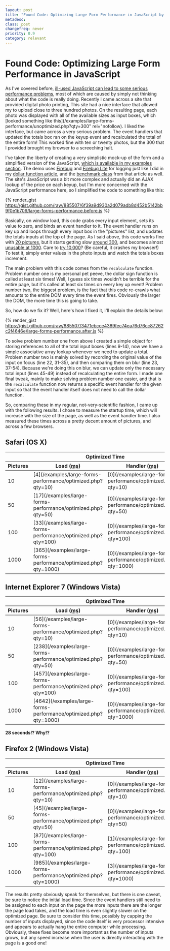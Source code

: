 ```yaml
---
layout: post
title: "Found Code: Optimizing Large Form Performance in JavaScript by Eric DeLabar"
metadesc: 
class: post
changefreq: never
priority: 0.9
category: relevant
---
```

# Found Code: Optimizing Large Form Performance in JavaScript

As I've covered before, [ill-used JavaScript can lead to some serious performance problems](/2008/04/javascript-getelementbyid-performance.html), 
most of which are caused by simply not thinking about what the code is really doing.  Recently I came across a 
site that provided digital photo printing,  This site had a nice interface that allowed my to upload close to 
three hundred photos.  On the resulting page, each photo was displayed with all of the available sizes as input 
boxes, which [looked something like this](/examples/large-forms-performance/unoptimized.php?qty=300" rel="nofollow). 
I liked the interface, but came across a very serious problem.  The event handlers that updated the totals box 
ran on the keyup event and recalculated the total of the entire form!  This worked fine with ten or twenty photos, 
but the 300 that I provided brought my browser to a screeching halt.

I've taken the liberty of creating a very simplistic mock-up of the form and a simplified version of the JavaScript, 
[which is available in my examples section](/examples/large-forms-performance/unoptimized.php?qty=300). 
The demo uses [Firebug](http://www.getfirebug.com/) and 
[Firebug Lite](http://www.getfirebug.com/lite.html) for logging just like I did in my 
[dollar function article](/2008/04/javascript-getelementbyid-performance.html), and the 
[benchmark class](/examples/lib/benchmark.js) from that article as well.  The site's JavaScript was a bit more 
complex and actually did an AJAX lookup of the price on each keyup, but I'm more concerned with 
the JavaScript performance here, so I simplified the code to something like this:

{% render_gist https://gist.github.com/raw/885507/6f39a9d930a2d079adb8d452b5142bb9f0e1b709/large-forms-performance.before.js %}

Basically, on window load, this code grabs every input element, sets its value to zero, and binds an event handler to it. 
The event handler runs on key up and loops through every input box in the "pictures" list, and updates the totals inputs 
at the top of the page.  As I said above, this code works fine with [20 pictures](/examples/large-forms-performance/unoptimized.php?qty=20), 
but it starts getting slow [around 300](/examples/large-forms-performance/unoptimized.php?qty=300), and becomes 
almost [unusable at 1000](/examples/large-forms-performance/unoptimized.php?qty=1000).  Care to 
[try 10,000](/examples/large-forms-performance/unoptimized.php?qty=10000)?  (Be careful, it crashes my browser!)  
To test it, simply enter values in the photo inputs and watch the totals boxes increment.

The main problem with this code comes from the  `recalculate` function.  Problem number one is my personal pet peeve, 
the dollar sign function is called at least six times!  Well, I guess six times wouldn't be terrible for the entire page, but 
it's called at least six times on every key up event!  Problem number two, the biggest problem, is the fact that this code 
re-crawls what amounts to the entire DOM every time the event fires.  Obviously the larger the DOM, the more time this is 
going to take.

So, how do we fix it?  Well, here's how I fixed it, I'll explain the details below:

{% render_gist https://gist.github.com/raw/885507/3471ebcce4389fec74ea76d76cc87262c2f4646e/large-forms-performance.after.js %}

To solve problem number one from above I created a simple object for storing references to all of the total input boxes (lines 9-14), 
now we have a simple associative array lookup whenever we need to update a total.  Problem number two is mainly solved by recording 
the original value of the input on focus (line 22, 31-35), and then comparing them on blur (line 23, 37-54).  Because we're doing 
this on blur, we can update only the necessary total input (lines 45-49) instead of recalculating the entire form.  I made one final 
tweak, mainly to make solving problem number one easier, and that is the  `recalculate` function now returns a specific 
event handler for the given input so that the event handler itself does not need to call the dollar function.

So, comparing these in my regular, not-very-scientific fashion, I came up with the following results.  I chose to measure the startup 
time, which will increase with the size of the page, as well as the event handler time.  I also measured these times across a pretty 
decent amount of pictures, and across a few browsers.

## Safari (OS X)

<table>
<thead>
<tr>
<th></th>
<th colspan="2">Optimized Time</th>
<th colspan="2">Unoptimized Time</th>
</tr>
<tr>
<th>Pictures</th>
<th>Load (<abbr title="milliseconds">ms</abbr>)</th>
<th>Handler (<abbr title="milliseconds">ms</abbr>)</th>
<th>Load (<abbr title="milliseconds">ms</abbr>)</th>
<th>Handler (<abbr title="milliseconds">ms</abbr>)</th>
</tr>
</thead>
<tbody>
<tr>
<td>10</td>
<td>[4](/examples/large-forms-performance/optimized.php?qty=10)</td>
<td>[0](/examples/large-forms-performance/optimized.php?qty=10)</td>
<td>[6](/examples/large-forms-performance/unoptimized.php?qty=10)</td>
<td>[3](/examples/large-forms-performance/unoptimized.php?qty=10)</td>
</tr>
<tr>
<td>50</td>
<td>[17](/examples/large-forms-performance/optimized.php?qty=50)</td>
<td>[0](/examples/large-forms-performance/optimized.php?qty=50)</td>
<td>[14](/examples/large-forms-performance/unoptimized.php?qty=50)</td>
<td>[13](/examples/large-forms-performance/unoptimized.php?qty=50)</td>
</tr>
<tr>
<td>100</td>
<td>[33](/examples/large-forms-performance/optimized.php?qty=100)</td>
<td>[0](/examples/large-forms-performance/optimized.php?qty=100)</td>
<td>[24](/examples/large-forms-performance/unoptimized.php?qty=100)</td>
<td>[26](/examples/large-forms-performance/unoptimized.php?qty=100)</td>
</tr>
<tr>
<td>1000</td>
<td>[365](/examples/large-forms-performance/optimized.php?qty=1000)</td>
<td>[0](/examples/large-forms-performance/optimized.php?qty=1000)</td>
<td>[452](/examples/large-forms-performance/unoptimized.php?qty=1000)</td>
<td>[178](/examples/large-forms-performance/unoptimized.php?qty=1000)</td>
</tr>
</tbody>
</table>

## Internet Explorer 7 (Windows Vista)

<table>
<thead>
<tr>
<th></th>
<th colspan="2">Optimized Time</th>
<th colspan="2">Unoptimized Time</th>
</tr>
<tr>
<th>Pictures</th>
<th>Load (<abbr title="milliseconds">ms</abbr>)</th>
<th>Handler (<abbr title="milliseconds">ms</abbr>)</th>
<th>Load (<abbr title="milliseconds">ms</abbr>)</th>
<th>Handler (<abbr title="milliseconds">ms</abbr>)</th>
</tr>
</thead>
<tbody>
<tr>
<td>10</td>
<td>[56](/examples/large-forms-performance/optimized.php?qty=10)</td>
<td>[0](/examples/large-forms-performance/optimized.php?qty=10)</td>
<td>[48](/examples/large-forms-performance/unoptimized.php?qty=10)</td>
<td>[9](/examples/large-forms-performance/unoptimized.php?qty=10)</td>
</tr>
<tr>
<td>50</td>
<td>[238](/examples/large-forms-performance/optimized.php?qty=50)</td>
<td>[0](/examples/large-forms-performance/optimized.php?qty=50)</td>
<td>[213](/examples/large-forms-performance/unoptimized.php?qty=50)</td>
<td>[76](/examples/large-forms-performance/unoptimized.php?qty=50)</td>
</tr>
<tr>
<td>100</td>
<td>[457](/examples/large-forms-performance/optimized.php?qty=100)</td>
<td>[0](/examples/large-forms-performance/optimized.php?qty=100)</td>
<td>[424](/examples/large-forms-performance/unoptimized.php?qty=100)</td>
<td>[235](/examples/large-forms-performance/unoptimized.php?qty=100)</td>
</tr>
<tr>
<td>1000</td>
<td>[4642](/examples/large-forms-performance/optimized.php?qty=1000)</td>
<td>[0](/examples/large-forms-performance/optimized.php?qty=1000)</td>
<td>[4584](/examples/large-forms-performance/unoptimized.php?qty=1000)</td>
<td>[28110](/examples/large-forms-performance/unoptimized.php?qty=1000)</td>
</tr>
</tbody>
</table>

**28 seconds!? Why!?**

## Firefox 2 (Windows Vista)

<table>
<thead>
<tr>
<th></th>
<th colspan="2">Optimized Time</th>
<th colspan="2">Unoptimized Time</th>
</tr>
<tr>
<th>Pictures</th>
<th>Load (<abbr title="milliseconds">ms</abbr>)</th>
<th>Handler (<abbr title="milliseconds">ms</abbr>)</th>
<th>Load (<abbr title="milliseconds">ms</abbr>)</th>
<th>Handler (<abbr title="milliseconds">ms</abbr>)</th>
</tr>
</thead>
<tbody>
<tr>
<td>10</td>
<td>[12](/examples/large-forms-performance/optimized.php?qty=10)</td>
<td>[0](/examples/large-forms-performance/optimized.php?qty=10)</td>
<td>[8](/examples/large-forms-performance/unoptimized.php?qty=10)</td>
<td>[7](/examples/large-forms-performance/unoptimized.php?qty=10)</td>
</tr>
<tr>
<td>50</td>
<td>[45](/examples/large-forms-performance/optimized.php?qty=50)</td>
<td>[0](/examples/large-forms-performance/optimized.php?qty=50)</td>
<td>[31](/examples/large-forms-performance/unoptimized.php?qty=50)</td>
<td>[30](/examples/large-forms-performance/unoptimized.php?qty=50)</td>
</tr>
<tr>
<td>100</td>
<td>[87](/examples/large-forms-performance/optimized.php?qty=100)</td>
<td>[1](/examples/large-forms-performance/optimized.php?qty=100)</td>
<td>[60](/examples/large-forms-performance/unoptimized.php?qty=100)</td>
<td>[59](/examples/large-forms-performance/unoptimized.php?qty=100)</td>
</tr>
<tr>
<td>1000</td>
<td>[985](/examples/large-forms-performance/optimized.php?qty=1000)</td>
<td>[3](/examples/large-forms-performance/optimized.php?qty=1000)</td>
<td>[584](/examples/large-forms-performance/unoptimized.php?qty=1000)</td>
<td>[581](/examples/large-forms-performance/unoptimized.php?qty=1000)</td>
</tr>
</tbody>
</table>

The results pretty obviously speak for themselves, but there is one caveat, be sure to notice the initial load time. 
Since the event handlers still need to be assigned to each input on the page the more inputs there are the longer the page 
load takes, and the load time is even slightly slower on the optimized page.  Be sure to consider this time, possibly by 
capping the number of inputs displayed, since the code itself is very processor intensive and appears to actually hang the 
entire computer while processing.  Obviously, these fixes become more important as the number of inputs grows, but any speed 
increase when the user is directly interacting with the page is a good one!
